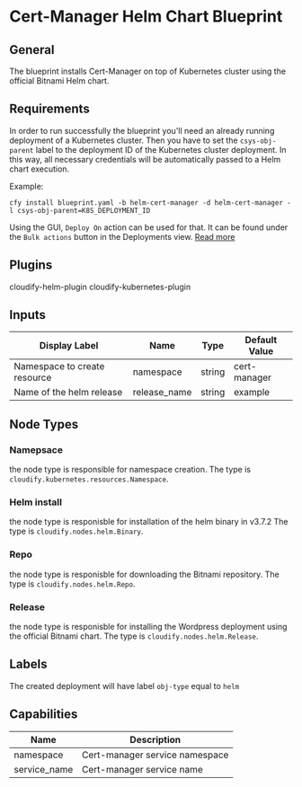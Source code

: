 # Cert-Manager Helm Chart Blueprint

## General

The blueprint installs Cert-Manager on top of Kubernetes cluster using the official Bitnami Helm chart.

## Requirements

In order to run successfully the blueprint you'll need an already running deployment of a Kubernetes cluster.
Then you have to set the `csys-obj-parent` label to the deployment ID of the Kubernetes cluster deployment.
In this way, all necessary credentials will be automatically passed to a Helm chart execution.

Example:
```shell
cfy install blueprint.yaml -b helm-cert-manager -d helm-cert-manager -l csys-obj-parent=K8S_DEPLOYMENT_ID
```

Using the GUI, `Deploy On` action can be used for that. It can be found under the `Bulk actions` button in the Deployments view. [Read more](https://docs.cloudify.co/latest/working_with/console/widgets/deploymentsview/#bulk-actions)

## Plugins

cloudify-helm-plugin
cloudify-kubernetes-plugin

## Inputs

| Display Label                     | Name          | Type   | Default Value    |
| --------------------------------- | ------------- | ------ | ---------------- |
| Namespace to create resource      | namespace     | string | cert-manager     |
| Name of the helm release          | release_name  | string | example          |

## Node Types

### Namepsace
the node type is responsible for namespace creation. 
The type is `cloudify.kubernetes.resources.Namespace`.

### Helm install
the node type is responisble for installation of the helm binary in v3.7.2
The type is `cloudify.nodes.helm.Binary`. 

### Repo
the node type is responisble for downloading the Bitnami repository.
The type is `cloudify.nodes.helm.Repo`. 

### Release
the node type is responisble for installing the Wordpress deployment using the official Bitnami chart.
The type is `cloudify.nodes.helm.Release`. 

## Labels

The created deployment will have label `obj-type` equal to `helm`

## Capabilities

| Name          | Description                           |
| ------------- | ------------------------------------- |
| namespace     | Cert-manager service namespace        |
| service_name  | Cert-manager service name             |